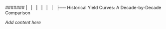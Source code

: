 ####### |   |   |   |   |   |   ├── Historical Yield Curves: A Decade-by-Decade Comparison

*Add content here*